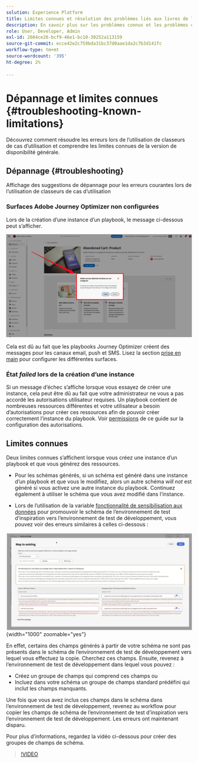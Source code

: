 ```yaml
---
solution: Experience Platform
title: Limites connues et résolution des problèmes liés aux livres de lecture
description: En savoir plus sur les problèmes connus et les problèmes courants liés aux playbooks et comment les résoudre
role: User, Developer, Admin
exl-id: 2604ce26-bcf9-46e1-bc10-30252a113159
source-git-commit: ecce42e2c759bda31bc37d0aae1da2c7b3d141fc
workflow-type: tm+mt
source-wordcount: '395'
ht-degree: 2%

---
```



# Dépannage et limites connues {#troubleshooting-known-limitations}

Découvrez comment résoudre les erreurs lors de l’utilisation de classeurs de cas d’utilisation et comprendre les limites connues de la version de disponibilité générale.

## Dépannage {#troubleshooting}

Affichage des suggestions de dépannage pour les erreurs courantes lors de l’utilisation de classeurs de cas d’utilisation

### Surfaces Adobe Journey Optimizer non configurées

Lors de la création d’une instance d’un playbook, le message ci-dessous peut s’afficher.

![Dépannage](/help/use-case-playbooks/assets/playbooks/troubleshooting/troubleshooting-ajo.png)

Cela est dû au fait que les playbooks Journey Optimizer créent des messages pour les canaux email, push et SMS. Lisez la section [prise en main](/help/use-case-playbooks/playbooks/get-started.md#configure-sandbox-and-channel-surfaces-in-journey-optimizer) pour configurer les différentes surfaces.

### État *failed* lors de la création d’une instance

Si un message d’échec s’affiche lorsque vous essayez de créer une instance, cela peut être dû au fait que votre administrateur ne vous a pas accordé les autorisations utilisateur requises. Un playbook contient de nombreuses ressources différentes et votre utilisateur a besoin d’autorisations pour créer ces ressources afin de pouvoir créer correctement l’instance du playbook. Voir [permissions](/help/use-case-playbooks/playbooks/get-started.md#grant-your-team-the-required-access-permissions) de ce guide sur la configuration des autorisations.

## Limites connues

Deux limites connues s’affichent lorsque vous créez une instance d’un playbook et que vous générez des ressources.

* Pour les schémas générés, si un schéma est généré dans une instance d’un playbook et que vous le modifiez, alors un autre schéma *will not* est généré si vous activez une autre instance du playbook. Continuez également à utiliser le schéma que vous avez modifié dans l’instance.

* Lors de l’utilisation de la variable [fonctionnalité de sensibilisation aux données](/help/use-case-playbooks/playbooks/data-awareness.md) pour promouvoir le schéma de l’environnement de test d’inspiration vers l’environnement de test de développement, vous pouvez voir des erreurs similaires à celles ci-dessous :

![Erreurs affichées dans le workflow de mappage de schéma.](/help/use-case-playbooks/assets/playbooks/troubleshooting/schema-errors.png){width="1000" zoomable="yes"}

En effet, certains des champs générés à partir de votre schéma ne sont pas présents dans le schéma de l’environnement de test de développement vers lequel vous effectuez la copie. Cherchez ces champs. Ensuite, revenez à l’environnement de test de développement dans lequel vous pouvez :

* Créez un groupe de champs qui comprend ces champs ou
* Incluez dans votre schéma un groupe de champs standard prédéfini qui inclut les champs manquants.

Une fois que vous avez inclus ces champs dans le schéma dans l’environnement de test de développement, revenez au workflow pour copier les champs de schéma de l’environnement de test d’inspiration vers l’environnement de test de développement. Les erreurs ont maintenant disparu.

Pour plus d’informations, regardez la vidéo ci-dessous pour créer des groupes de champs de schéma.

>[!VIDEO](https://video.tv.adobe.com/v/27013/?learn=on)
